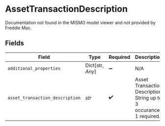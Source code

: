 # AssetTransactionDescription

Documentation not found in the MISMO model viewer and not provided by Freddie Mac.


## Fields

| Field                                                               | Type                                                                | Required                                                            | Description                                                         |
| ------------------------------------------------------------------- | ------------------------------------------------------------------- | ------------------------------------------------------------------- | ------------------------------------------------------------------- |
| `additional_properties`                                             | Dict[str, *Any*]                                                    | :heavy_minus_sign:                                                  | N/A                                                                 |
| `asset_transaction_description`                                     | *str*                                                               | :heavy_check_mark:                                                  | Asset Transaction Description String up to 3 occurances 1 required. |